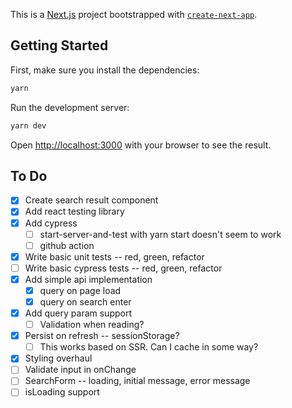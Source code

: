 This is a [Next.js](https://nextjs.org/) project bootstrapped with [`create-next-app`](https://github.com/vercel/next.js/tree/canary/packages/create-next-app).

## Getting Started

First, make sure you install the dependencies:

```bash
yarn
```

Run the development server:

```bash
yarn dev
```

Open [http://localhost:3000](http://localhost:3000) with your browser to see the result.

## To Do

- [x] Create search result component
- [x] Add react testing library
- [x] Add cypress
  - [ ] start-server-and-test with yarn start doesn't seem to work
  - [ ] github action
- [x] Write basic unit tests -- red, green, refactor
- [ ] Write basic cypress tests -- red, green, refactor
- [x] Add simple api implementation
  - [x] query on page load
  - [x] query on search enter
- [x] Add query param support
  - [ ] Validation when reading?
- [x] Persist on refresh -- sessionStorage?
  - [ ] This works based on SSR. Can I cache in some way?
- [x] Styling overhaul
- [ ] Validate input in onChange
- [ ] SearchForm -- loading, initial message, error message
- [ ] isLoading support
